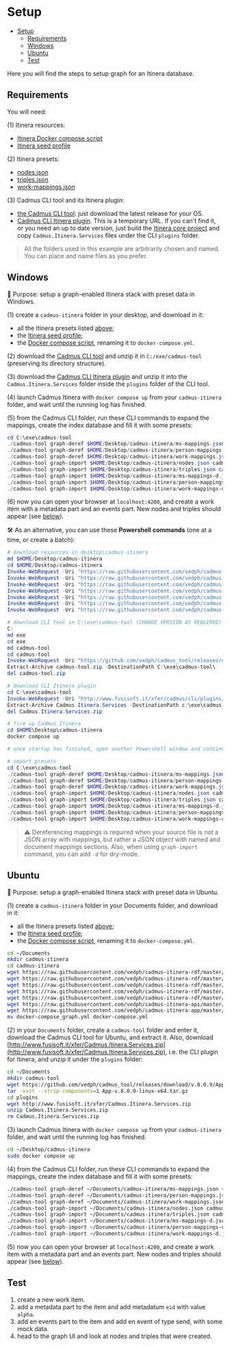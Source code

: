 # Setup

- [Setup](#setup)
  - [Requirements](#requirements)
  - [Windows](#windows)
  - [Ubuntu](#ubuntu)
  - [Test](#test)

Here you will find the steps to setup graph for an Itinera database.

## Requirements

You will need:

(1) Itinera resources:

- [Itinera Docker compose script](https://raw.githubusercontent.com/vedph/cadmus-itinera-app/master/docker-compose.yml)
- [Itinera seed profile](https://raw.githubusercontent.com/vedph/cadmus-itinera-api/master/CadmusItineraApi/wwwroot/seed-profile.json)

(2) Itinera presets:

- [nodes.json](code/nodes.json)
- [triples.json](code/triples.json)
- [work-mappings.json](code/work-mappings.json)

(3) Cadmus CLI tool and its Itinera plugin:

- [the Cadmus CLI tool](https://github.com/vedph/cadmus_tool/releases): just download the latest release for your OS.
- [Cadmus CLI Itinera plugin](http://www.fusisoft.it/xfer/cadmus/cli/plugins/Cadmus.Itinera.Services.zip). This is a temporary URL. If you can't find it, or you need an up to date version, just build the [Itinera core project](https://github.com/vedph/cadmus-itinera) and copy `Cadmus.Itinera.Services` files under the CLI `plugins` folder.

>All the folders used in this example are arbitrarily chosen and named. You can place and name files as you prefer.

## Windows

🎯 Purpose: setup a graph-enabled Itinera stack with preset data in Windows.

(1) create a `cadmus-itinera` folder in your desktop, and download in it:

- all the Itinera presets listed [above](#requirements);
- the [Itinera seed profile](https://raw.githubusercontent.com/vedph/cadmus-itinera-api/master/CadmusItineraApi/wwwroot/seed-profile.json);
- the [Docker compose script](https://raw.githubusercontent.com/vedph/cadmus-itinera-app/master/docker-compose.yml), renaming it to `docker-compose.yml`.

(2) download the [Cadmus CLI tool](https://github.com/vedph/cadmus_tool/releases) and unzip it in `C:/exe/cadmus-tool` (preserving its directory structure).

(3) download the [Cadmus CLI Itinera plugin](http://www.fusisoft.it/xfer/cadmus/cli/plugins/Cadmus.Itinera.Services.zip) and unzip it into the `Cadmus.Itinera.Services` folder inside the `plugins` folder of the CLI tool.

(4) launch Cadmus Itinera with `docker compose up` from your `cadmus-itinera` folder, and wait until the running log has finished.

(5) from the Cadmus CLI folder, run these CLI commands to expand the mappings, create the index database and fill it with some presets:

```ps1
cd C:\exe\cadmus-tool
./cadmus-tool graph-deref $HOME/Desktop/cadmus-itinera/ms-mappings.json $HOME/Desktop/cadmus-itinera/ms-mappings-d.json
./cadmus-tool graph-deref $HOME/Desktop/cadmus-itinera/person-mappings.json $HOME/Desktop/cadmus-itinera/person-mappings-d.json
./cadmus-tool graph-deref $HOME/Desktop/cadmus-itinera/work-mappings.json $HOME/Desktop/cadmus-itinera/work-mappings-d.json
./cadmus-tool graph-import $HOME/Desktop/cadmus-itinera/nodes.json cadmus-itinera-graph -g repository-provider.itinera
./cadmus-tool graph-import $HOME/Desktop/cadmus-itinera/triples.json cadmus-itinera-graph -g repository-provider.itinera -m t
./cadmus-tool graph-import $HOME/Desktop/cadmus-itinera/ms-mappings-d.json cadmus-itinera-graph -g repository-provider.itinera -m m
./cadmus-tool graph-import $HOME/Desktop/cadmus-itinera/person-mappings-d.json cadmus-itinera-graph -g repository-provider.itinera -m m
./cadmus-tool graph-import $HOME/Desktop/cadmus-itinera/work-mappings-d.json cadmus-itinera-graph -g repository-provider.itinera -m m
```

(6) now you can open your browser at `localhost:4200`, and create a work item with a metadata part and an events part. New nodes and triples should appear (see [below](#test)).

🛠️ As an alternative, you can use these **Powershell commands** (one at a time, or create a batch):

```ps1
# download resources in desktop\cadmus-itinera
md $HOME/Desktop/cadmus-itinera
cd $HOME/Desktop/cadmus-itinera
Invoke-WebRequest -Uri "https://raw.githubusercontent.com/vedph/cadmus-itinera-rdf/master/code/nodes.json" -OutFile nodes.json
Invoke-WebRequest -Uri "https://raw.githubusercontent.com/vedph/cadmus-itinera-rdf/master/code/triples.json" -OutFile triples.json
Invoke-WebRequest -Uri "https://raw.githubusercontent.com/vedph/cadmus-itinera-rdf/master/code/ms-mappings.json" -OutFile ms-mappings.json
Invoke-WebRequest -Uri "https://raw.githubusercontent.com/vedph/cadmus-itinera-rdf/master/code/person-mappings.json" -OutFile person-mappings.json
Invoke-WebRequest -Uri "https://raw.githubusercontent.com/vedph/cadmus-itinera-rdf/master/code/work-mappings.json" -OutFile work-mappings.json
Invoke-WebRequest -Uri "https://raw.githubusercontent.com/vedph/cadmus-itinera-api/master/CadmusItineraApi/wwwroot/seed-profile.json" -OutFile seed-profile.json
Invoke-WebRequest -Uri "https://raw.githubusercontent.com/vedph/cadmus-itinera-app/master/docker-compose_graph.yml" -OutFile "docker-compose.yml"

# download CLI tool in C:\exe\cadmus-tool (CHANGE VERSION AS REQUIRED)
C:
md exe
cd exe
md cadmus-tool
cd cadmus-tool
Invoke-WebRequest -Uri "https://github.com/vedph/cadmus_tool/releases/download/v.8.0.0/App-v.8.0.0-win-x64.zip" -OutFile cadmus-tool.zip
Extract-Archive cadmus-tool.zip -DestinationPath C:\exe\cadmus-tool\
del cadmus-tool.zip

# download CLI Itinera plugin
cd C:\exe\cadmus-tool
Invoke-WebRequest -Uri "http://www.fusisoft.it/xfer/cadmus/cli/plugins/Cadmus.Itinera.Services.zip" -OutFile Cadmus.Itinera.Services.zip
Extract-Archive Cadmus.Itinera.Services -DestinationPath c:\exe\cadmus-tool\plugins\Cadmus.Itinera.Services\
del Cadmus.Itinera.Services.zip

# fire up Cadmus Itinera
cd $HOME\Desktop\cadmus-itinera
docker compose up

# once startup has finished, open another Powershell window and continue...

# import presets
cd C:\exe\cadmus-tool
./cadmus-tool graph-deref $HOME/Desktop/cadmus-itinera/ms-mappings.json $HOME/Desktop/cadmus-itinera/ms-mappings-d.json
./cadmus-tool graph-deref $HOME/Desktop/cadmus-itinera/person-mappings.json $HOME/Desktop/cadmus-itinera/person-mappings-d.json
./cadmus-tool graph-deref $HOME/Desktop/cadmus-itinera/work-mappings.json $HOME/Desktop/cadmus-itinera/work-mappings-d.json
./cadmus-tool graph-import $HOME/Desktop/cadmus-itinera/nodes.json cadmus-itinera-graph -g repository-provider.itinera
./cadmus-tool graph-import $HOME/Desktop/cadmus-itinera/triples.json cadmus-itinera-graph -g repository-provider.itinera -m t
./cadmus-tool graph-import $HOME/Desktop/cadmus-itinera/ms-mappings-d.json cadmus-itinera-graph -g repository-provider.itinera -m m
./cadmus-tool graph-import $HOME/Desktop/cadmus-itinera/person-mappings-d.json cadmus-itinera-graph -g repository-provider.itinera -m m
./cadmus-tool graph-import $HOME/Desktop/cadmus-itinera/work-mappings-d.json cadmus-itinera-graph -g repository-provider.itinera -m m
```

>⚠️ Dereferencing mappings is required when your source file is not a JSON array with mappings, but rather a JSON object with named and document mappings sections. Also, when using `graph-import` command, you can add `-d` for dry-mode.

## Ubuntu

🎯 Purpose: setup a graph-enabled Itinera stack with preset data in Ubuntu.

(1) create a `cadmus-itinera` folder in your Documents folder, and download in it:

- all the Itinera presets listed [above](#requirements);
- the [Itinera seed profile](https://github.com/vedph/cadmus-itinera-api/blob/master/CadmusItineraApi/wwwroot/seed-profile.json);
- the [Docker compose script](https://github.com/vedph/cadmus-itinera-app/blob/master/docker-compose_graph.yml), renaming it to `docker-compose.yml`.

```bash
cd ~/Documents
mkdir cadmus-itinera
cd cadmus-itinera
wget https://raw.githubusercontent.com/vedph/cadmus-itinera-rdf/master/code/nodes.json
wget https://raw.githubusercontent.com/vedph/cadmus-itinera-rdf/master/code/triples.json
wget https://raw.githubusercontent.com/vedph/cadmus-itinera-rdf/master/code/ms-mappings.json
wget https://raw.githubusercontent.com/vedph/cadmus-itinera-rdf/master/code/person-mappings.json
wget https://raw.githubusercontent.com/vedph/cadmus-itinera-rdf/master/code/work-mappings.json
wget https://raw.githubusercontent.com/vedph/cadmus-itinera-api/master/code/CadmusItineraApi/wwwroot/seed-profile.json
wget https://raw.githubusercontent.com/vedph/cadmus-itinera-app/master/code/docker-compose_graph.yml
mv docker-compose_graph.yml docker-compose.yml
```

(2) in your `Documents` folder, create a `cadmus-tool` folder and enter it, download the Cadmus CLI tool for Ubuntu, and extract it. Also, download [http://www.fusisoft.it/xfer/Cadmus.Itinera.Services.zip](http://www.fusisoft.it/xfer/Cadmus.Itinera.Services.zip), i.e. the CLI plugin for Itinera, and unzip it under the `plugins` folder:

```bash
cd ~/Documents
mkdir cadmus-tool
wget https://github.com/vedph/cadmus_tool/releases/download/v.8.0.9/App-v.8.0.9-linux-x64.tar.gz
tar -xvzf --strip-components=1 App-v.8.0.9-linux-x64.tar.gz
cd plugins
wget http://www.fusisoft.it/xfer/Cadmus.Itinera.Services.zip
unzip Cadmus.Itinera.Services.zip
rm Cadmus.Itinera.Services.zip
```

(3) launch Cadmus Itinera with `docker compose up` from your `cadmus-itinera` folder, and wait until the running log has finished.

```bash
cd ~/Desktop/cadmus-itinera
sudo docker compose up
```

(4) from the Cadmus CLI folder, run these CLI commands to expand the mappings, create the index database and fill it with some presets:

```bash
./cadmus-tool graph-deref ~/Documents/cadmus-itinera/ms-mappings.json ~/Documents/cadmus-itinera/ms-mappings-d.json
./cadmus-tool graph-deref ~/Documents/cadmus-itinera/person-mappings.json ~/Documents/cadmus-itinera/person-mappings-d.json
./cadmus-tool graph-deref ~/Documents/cadmus-itinera/work-mappings.json ~/Documents/cadmus-itinera/work-mappings-d.json
./cadmus-tool graph-import ~/Documents/cadmus-itinera/nodes.json cadmus-itinera-graph -g repository-provider.itinera
./cadmus-tool graph-import ~/Documents/cadmus-itinera/triples.json cadmus-itinera-graph -g repository-provider.itinera -m t
./cadmus-tool graph-import ~/Documents/cadmus-itinera/ms-mappings-d.json cadmus-itinera-graph -g repository-provider.itinera -m m
./cadmus-tool graph-import ~/Documents/cadmus-itinera/person-mappings-d.json cadmus-itinera-graph -g repository-provider.itinera -m m
./cadmus-tool graph-import ~/Documents/cadmus-itinera/work-mappings-d.json cadmus-itinera-graph -g repository-provider.itinera -m m
```

(5) now you can open your browser at `localhost:4200`, and create a work item with a metadata part and an events part. New nodes and triples should appear (see [below](#test)).

## Test

1. create a new work item.
2. add a metadata part to the item and add metadatum `eid` with value `alpha`.
3. add en events part to the item and add en event of type send, with some mock data.
4. head to the graph UI and look at nodes and triples that were created.
